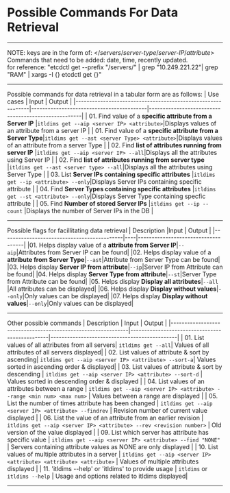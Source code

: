 # Possible Commands For Data Retrieval
___
NOTE: keys are in the form of: </*servers*/*server-type*/*server-IP*/*attribute*>  
Commands that need to be added: date, time, recently updated.   
for reference: "etcdctl get --prefix "/servers/" | grep "10.249.221.22"| grep "RAM" | xargs -I {} etcdctl get {}"

___

Possible commands for data retrieval in a tabular form are as follows:
| Use cases                                                 | Input                                      | Output                                              |
|-------------------------------------------------------------|------------------------------------------|-----------------------------------------------------|
| 01. Find value of a **specific attribute from a Server IP**  |`itldims get --aip <server IP> <attribute>`|Displays values of an attribute from a server IP  |
| 01. Find value of a **specific attribute from a Server Type**|`itldims get --ast <server Type> <attribute>`|Displays values of an attribute from a server Type |
| 02. Find **list of attributes running from server IP**       |`itldims get --aip <server IP> --all`|Displays all the attributes using Server IP       |
| 02. Find **list of attributes running from server type**     |`itldims get --ast <server type> --all`|Displays all the attributes using Server Type    |
| 03. List **Server IPs containing specific attributes**       |`itldims get --ip <attribute> --only`|Displays Server IPs containing specific attribute |
| 04. Find **Server Types containing specific attributes**     |`itldims get --st <attribute> --only`|Displays Server Type containing specfic attribute |
| 05. Find **Number of stored Server IPs**                     |`itldims get --ip --count`           |Displays the number of Server IPs in the DB |

___
Possible flags for facillitating data retrieval
| Description                                     |Input | Output                      |
|--------------------------------------------|----|------------------------------------|
|01. Helps display value of a **attribute from Server IP**|`--aip`|Attributes from Server IP can be found|
|02. Helps display value of a **attribute from Server Type**|`--ast`|Attribute from Server Type can be found|
|03. Helps display **Server IP from attribute**|`--ip`|Server IP from Attribute can be found|
|04. Helps display **Server Type from attribute**|`--st`|Server Type from Attribute can be found|
|05. Helps display **Display all attributes**|`--all` |All attributes can be displayed|
|06. Helps display **Display without values**|`--only`|Only values can be displayed|
|07. Helps display **Display without values**|`--only`|Only values can be displayed|
___

Other possible commands
| Description                                                  | Input                                          | Output                                       |
|--------------------------------------------------------------|------------------------------------------------|----------------------------------------------|
| 01. List values of all attributes from all servers| `itldims get --all`| Values of all attributes of all servers displayed|
| 02. List values of attribute & sort by ascending| `itldims get --aip <server IP> <attribute> --sort-a`| Values sorted in ascending order & displayed|
| 03. List values of attribute & sort by descending             | `itldims get --aip <server IP> <attribute> --sort-d`                    | Values sorted in descending order & displayed                        |
| 04. List values of an attributes between a range              | `itldims get --aip <server IP> <attribute> --range <min num> <max num>` | Values between a range are displayed                                 |
| 05. List the number of times attribute has been changed       | `itldims get --aip <server IP> <attribute> --findrev`                   | Revision number of current value displayed                           |
| 06. List the value of an attribute from an earlier revision   | `itldims get --aip <server IP> <attribute> --rev <revision number>`     | Old version of the value displayed                                   |
| 09. List which server has attribute has specific value        | `itldims get --aip <server IP> <attribute> --find "NONE"`               | Servers containing attribute values as NONE are only displayed       |
| 10. List values of multiple attributes in a server           | `itldims get --aip <server IP> <attribute> <attribute> <attribute>`     | Values of multiple attributes displayed  |
| 11. 'itldims --help' or 'itldims' to provide usage           | `itldims` or `itldims --help`                                           | Usage and options related to itldims displayed|

___


